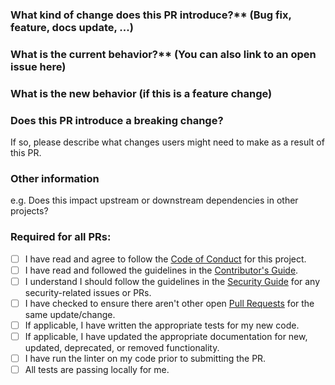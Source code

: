 ### What kind of change does this PR introduce?** (Bug fix, feature, docs update, ...)


### What is the current behavior?** (You can also link to an open issue here)


### What is the new behavior (if this is a feature change)


### Does this PR introduce a breaking change?
If so, please describe what changes users might need to make as a result of this PR.


### Other information
e.g. Does this impact upstream or downstream dependencies in other projects?

### Required for all PRs:

- [ ] I have read and agree to follow the [Code of Conduct](../../../CODE_OF_CONDUCT.md) for this project.
- [ ] I have read and followed the guidelines in the [Contributor's Guide](../../../CONTRIBUTING.md).
- [ ] I understand I should follow the guidelines in the [Security Guide](../../../SECURITY.md) for any security-related issues or PRs.
- [ ] I have checked to ensure there aren't other open [Pull Requests](../../../pulls) for the same update/change.
- [ ] If applicable, I have written the appropriate tests for my new code.
- [ ] If applicable, I have updated the appropriate documentation for new, updated, deprecated, or removed functionality.
- [ ] I have run the linter on my code prior to submitting the PR.
- [ ] All tests are passing locally for me.
